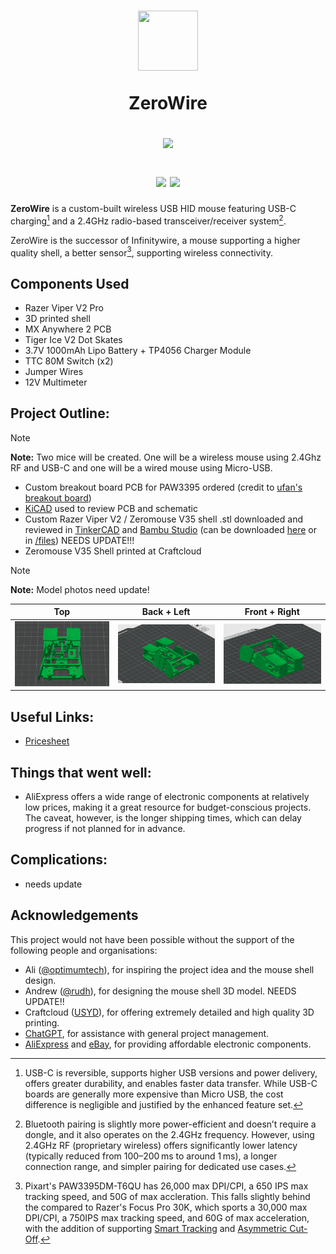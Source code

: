 <h1 align="center">
      <!-- logo credit: https://www.vexels.com/png-svg/preview/325937/blue-computer-mouse-icon -->
      <img src="https://images.vexels.com/media/users/3/325937/isolated/preview/f3221834ed60ef29b8f0b2f37a708386-blue-computer-mouse-icon.png" width="96px" height="96px"/>

ZeroWire

<img src="https://raw.githubusercontent.com/catppuccin/catppuccin/main/assets/palette/macchiato.png" width="600px"/> <br>

<div align="center">
            <a href="https://www.raspberrypi.com/"><img src="https://img.shields.io/badge/Raspberry%20Pi%20Pico-RP2040-green?style=for-the-badge&labelColor=363a4f&logo=raspberrypi&color=c6a0f6&logoColor=cad3f5"></a>
            <a href="https://micropython.org/"><img src="https://img.shields.io/badge/MicroPython-stable-blue.svg?style=for-the-badge&labelColor=303446&logo=micropython&logoColor=white&color=b7bdf8&logoColor=cad3f5"></a>
</div>

</h1>

**ZeroWire** is a custom-built wireless USB HID mouse featuring USB-C charging[^1] and a 2.4GHz radio-based transceiver/receiver system[^2].

ZeroWire is the successor of Infinitywire, a mouse supporting a higher quality shell, a better sensor[^3], supporting wireless connectivity.

## **Components Used**
- Razer Viper V2 Pro
- 3D printed shell
- MX Anywhere 2 PCB
- Tiger Ice V2 Dot Skates
- 3.7V 1000mAh Lipo Battery + TP4056 Charger Module
- TTC 80M Switch (x2)
- Jumper Wires
- 12V Multimeter

## **Project Outline:**
> [!NOTE]
> **Note:** Two mice will be created. One will be a wireless mouse using 2.4Ghz RF and USB-C and one will be a wired mouse using Micro-USB.
- Custom breakout board PCB for PAW3395 ordered (credit to [ufan's breakout board](https://github.com/ufan/paw3395_pmw3361_breakout))
- [KiCAD](https://www.kicad.org/download/windows/) used to review PCB and schematic
- Custom Razer Viper V2 / Zeromouse V35 shell .stl downloaded and reviewed in [TinkerCAD](https://www.tinkercad.com/dashboard) and [Bambu Studio](https://bambulab.com/en/download/studio) (can be downloaded [here](https://www.printables.com/model/979182-lightweight-zeromouse-inspired-logitech-mx-mouse-m/files) or in [/files](https://github.com/aparkgh/zerowire/blob/main/files/Mouse%20Mod%20Final%20V1.stl)) NEEDS UPDATE!!!
- Zeromouse V35 Shell printed at Craftcloud

> [!NOTE]
> **Note:** Model photos need update!

Top | Back + Left | Front + Right
:-:|:-:|:-:
<img src="images/top.png" width="320"/> | <img src="images/backleft.png" width="320"/> | <img src="images/frontright.png" width="320"/>

## **Useful Links:**
- [Pricesheet](https://1drv.ms/x/c/81566783f4b27a85/Eb886e1THZZElGMRDwNFMZEBl47CX9LvK6eldiMpxhTBGg?e=1K7VTB)

## **Things that went well:**
- AliExpress offers a wide range of electronic components at relatively low prices, making it a great resource for budget-conscious projects. The caveat, however, is the longer shipping times, which can delay progress if not planned for in advance.

## **Complications:**
- needs update

## **Acknowledgements**
This project would not have been possible without the support of the following people and organisations:
- Ali ([@optimumtech](https://www.youtube.com/@optimumtech)), for inspiring the project idea and the mouse shell design.
- Andrew ([@rudh](https://www.printables.com/@rudh)), for designing the mouse shell 3D model. NEEDS UPDATE!!
- Craftcloud ([USYD](https://www.sydney.edu.au/)), for offering extremely detailed and high quality 3D printing.
- [ChatGPT](https://chatgpt.com/), for assistance with general project management.
- [AliExpress](https://www.aliexpress.com/) and [eBay](https://www.ebay.com.au/), for providing affordable electronic components.

[^1]: USB-C is reversible, supports higher USB versions and power delivery, offers greater durability, and enables faster data transfer. While USB-C boards are generally more expensive than Micro USB, the cost difference is negligible and justified by the enhanced feature set.
[^2]: Bluetooth pairing is slightly more power-efficient and doesn’t require a dongle, and it also operates on the 2.4GHz frequency. However, using 2.4GHz RF (proprietary wireless) offers significantly lower latency (typically reduced from 100–200 ms to around 1 ms), a longer connection range, and simpler pairing for dedicated use cases.
[^3]: Pixart's PAW3395DM-T6QU has 26,000 max DPI/CPI, a 650 IPS max tracking speed, and 50G of max accleration. This falls slightly behind the compared to Razer's Focus Pro 30K, which sports a 30,000 max DPI/CPI, a 750IPS max tracking speed, and 60G of max acceleration, with the addition of supporting [Smart Tracking](https://www.razer.com/au-en/razer-focus-plus-sensor#:~:text=With%20Smart%20Tracking%2C%20the%20Razer,%E2%80%94and%20accuracy%E2%80%94remains%20consistent.) and [Asymmetric Cut-Off](https://www.razer.com/au-en/razer-focus-plus-sensor#:~:text=On%20top%20of%20the%20sensor's,your%20mouse%20touches%20the%20surface.).
